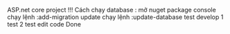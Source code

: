 ASP.net core project !!!
Cách chạy database :
mở nuget package console
chạy lệnh :add-migration update
chạy lệnh :update-database
test develop 1
test 2
test edit code
Done
